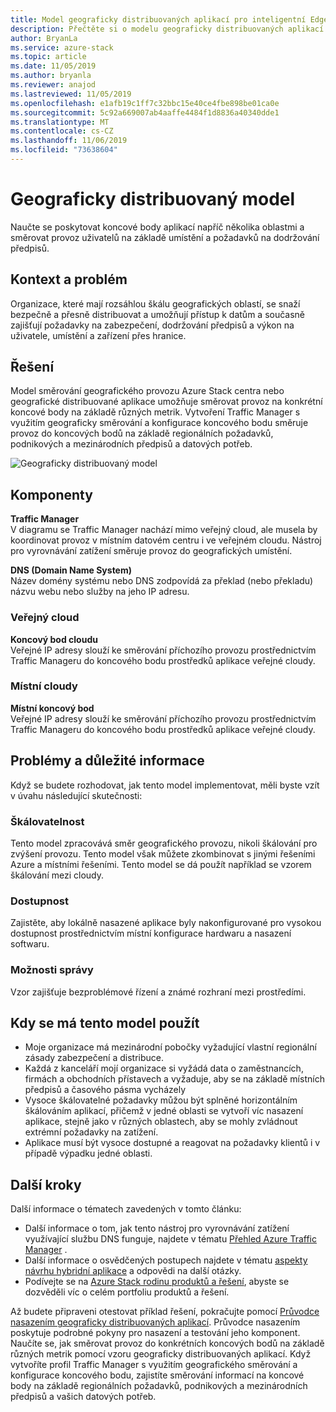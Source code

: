 ```yaml
---
title: Model geograficky distribuovaných aplikací pro inteligentní Edge pomocí Azure a centra Azure Stack.
description: Přečtěte si o modelu geograficky distribuovaných aplikací pro inteligentní Edge pomocí Azure a centra Azure Stack.
author: BryanLa
ms.service: azure-stack
ms.topic: article
ms.date: 11/05/2019
ms.author: bryanla
ms.reviewer: anajod
ms.lastreviewed: 11/05/2019
ms.openlocfilehash: e1afb19c1ff7c32bbc15e40ce4fbe898be01ca0e
ms.sourcegitcommit: 5c92a669007ab4aaffe4484f1d8836a40340dde1
ms.translationtype: MT
ms.contentlocale: cs-CZ
ms.lasthandoff: 11/06/2019
ms.locfileid: "73638604"
---
```

# <a name="geo-distributed-pattern"></a>Geograficky distribuovaný model

Naučte se poskytovat koncové body aplikací napříč několika oblastmi a směrovat provoz uživatelů na základě umístění a požadavků na dodržování předpisů.

## <a name="context-and-problem"></a>Kontext a problém

Organizace, které mají rozsáhlou škálu geografických oblastí, se snaží bezpečně a přesně distribuovat a umožňují přístup k datům a současně zajišťují požadavky na zabezpečení, dodržování předpisů a výkon na uživatele, umístění a zařízení přes hranice.

## <a name="solution"></a>Řešení

Model směrování geografického provozu Azure Stack centra nebo geografické distribuované aplikace umožňuje směrovat provoz na konkrétní koncové body na základě různých metrik. Vytvoření Traffic Manager s využitím geograficky směrování a konfigurace koncového bodu směruje provoz do koncových bodů na základě regionálních požadavků, podnikových a mezinárodních předpisů a datových potřeb.

![Geograficky distribuovaný model](media/pattern-geo-distributed/geo-distribution.png)

## <a name="components"></a>Komponenty

**Traffic Manager**  
V diagramu se Traffic Manager nachází mimo veřejný cloud, ale musela by koordinovat provoz v místním datovém centru i ve veřejném cloudu. Nástroj pro vyrovnávání zatížení směruje provoz do geografických umístění.

**DNS (Domain Name System)**  
Název domény systému nebo DNS zodpovídá za překlad (nebo překladu) názvu webu nebo služby na jeho IP adresu.

### <a name="public-cloud"></a>Veřejný cloud

**Koncový bod cloudu**  
Veřejné IP adresy slouží ke směrování příchozího provozu prostřednictvím Traffic Manageru do koncového bodu prostředků aplikace veřejné cloudy.  

### <a name="local-clouds"></a>Místní cloudy

**Místní koncový bod**  
Veřejné IP adresy slouží ke směrování příchozího provozu prostřednictvím Traffic Manageru do koncového bodu prostředků aplikace veřejné cloudy.

## <a name="issues-and-considerations"></a>Problémy a důležité informace

Když se budete rozhodovat, jak tento model implementovat, měli byste vzít v úvahu následující skutečnosti:

### <a name="scalability"></a>Škálovatelnost

Tento model zpracovává směr geografického provozu, nikoli škálování pro zvýšení provozu. Tento model však můžete zkombinovat s jinými řešeními Azure a místními řešeními. Tento model se dá použít například se vzorem škálování mezi cloudy.

### <a name="availability"></a>Dostupnost

Zajistěte, aby lokálně nasazené aplikace byly nakonfigurované pro vysokou dostupnost prostřednictvím místní konfigurace hardwaru a nasazení softwaru.

### <a name="manageability"></a>Možnosti správy

Vzor zajišťuje bezproblémové řízení a známé rozhraní mezi prostředími.

## <a name="when-to-use-this-pattern"></a>Kdy se má tento model použít

- Moje organizace má mezinárodní pobočky vyžadující vlastní regionální zásady zabezpečení a distribuce.
- Každá z kanceláří mojí organizace si vyžádá data o zaměstnancích, firmách a obchodních přístavech a vyžaduje, aby se na základě místních předpisů a časového pásma vycházely
- Vysoce škálovatelné požadavky můžou být splněné horizontálním škálováním aplikací, přičemž v jedné oblasti se vytvoří víc nasazení aplikace, stejně jako v různých oblastech, aby se mohly zvládnout extrémní požadavky na zatížení.
- Aplikace musí být vysoce dostupné a reagovat na požadavky klientů i v případě výpadku jedné oblasti.

## <a name="next-steps"></a>Další kroky

Další informace o tématech zavedených v tomto článku:
- Další informace o tom, jak tento nástroj pro vyrovnávání zatížení využívající službu DNS funguje, najdete v tématu [Přehled Azure Traffic Manager](/azure/traffic-manager/traffic-manager-overview) .
- Další informace o osvědčených postupech najdete v tématu [aspekty návrhu hybridní aplikace](overview-app-design-considerations.md) a odpovědi na další otázky.
- Podívejte se na [Azure Stack rodinu produktů a řešení](/azure-stack), abyste se dozvěděli víc o celém portfoliu produktů a řešení.

Až budete připraveni otestovat příklad řešení, pokračujte pomocí [Průvodce nasazením geograficky distribuovaných aplikací](solution-deployment-guide-geo-distributed.md). Průvodce nasazením poskytuje podrobné pokyny pro nasazení a testování jeho komponent. Naučíte se, jak směrovat provoz do konkrétních koncových bodů na základě různých metrik pomocí vzoru geograficky distribuovaných aplikací. Když vytvoříte profil Traffic Manager s využitím geografického směrování a konfigurace koncového bodu, zajistíte směrování informací na koncové body na základě regionálních požadavků, podnikových a mezinárodních předpisů a vašich datových potřeb.